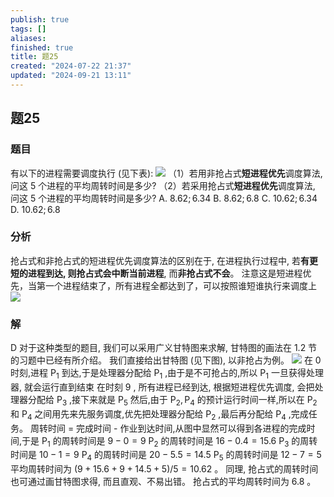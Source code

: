 ```yaml
---
publish: true
tags: []
aliases: 
finished: true
title: 题25
created: "2024-07-22 21:37"
updated: "2024-09-21 13:11"
---
```

## 题25
### 题目
有以下的进程需要调度执行 (见下表):
![](https://img.hwenyi.live/202409171827498.webp)
（1）若用非抢占式**短进程优先**调度算法, 问这 5 个进程的平均周转时间是多少?
（2）若采用抢占式**短进程优先**调度算法, 问这 5 个进程的平均周转时间是多少? 
A. ${8.62};{6.34}$ 
B. ${8.62};{6.8}$ 
C. ${10.62};{6.34}$ 
D. ${10.62};{6.8}$
### 分析
抢占式和非抢占式的短进程优先调度算法的区别在于, 在进程执行过程中, 若**有更短的进程到达, 则抢占式会中断当前进程**, 而**非抢占式不会**。
注意这是短进程优先，当第一个进程结束了，所有进程全都达到了，可以按照谁短谁执行来调度上
![](https://img.hwenyi.live/202409171911902.webp)
### 解
D
对于这种类型的题目, 我们可以采用广义甘特图来求解, 甘特图的画法在 1.2 节的习题中已经有所介绍。
我们直接给出甘特图 (见下图), 以非抢占为例。
![](https://img.hwenyi.live/202407291547007.webp)
在 0 时刻,进程 ${\mathrm{P}}_{1}$ 到达,于是处理器分配给 ${\mathrm{P}}_{1}$ ,由于是不可抢占的,所以 ${\mathrm{P}}_{1}$ 一旦获得处理器, 就会运行直到结束
在时刻 9 , 所有进程已经到达, 根据短进程优先调度, 会把处理器分配给 ${\mathrm{P}}_{3}$ ,接下来就是 ${\mathrm{P}}_{5}$ 
然后,由于 ${\mathrm{P}}_{2},{\mathrm{P}}_{4}$ 的预计运行时间一样,所以在 ${\mathrm{P}}_{2}$ 和 ${\mathrm{P}}_{4}$ 之间用先来先服务调度,优先把处理器分配给 ${\mathrm{P}}_{2}$ ,最后再分配给 ${\mathrm{P}}_{4}$ ,完成任务。
周转时间 $=$ 完成时间 - 作业到达时间,从图中显然可以得到各进程的完成时间,于是 ${\mathrm{P}}_{1}$ 的周转时间是 $9 - 0 = 9$
${\mathrm{P}}_{2}$ 的周转时间是 ${16} - {0.4} = {15.6}$
${\mathrm{P}}_{3}$ 的周转时间是 ${10} - 1 = 9$
${\mathrm{P}}_{4}$ 的周转时间是 ${20} - {5.5} = {14.5}$
${\mathrm{P}}_{5}$ 的周转时间是 ${12} - 7 = 5$ 
平均周转时间为 $\left( {9 + {15.6} + 9 + {14.5} + 5}\right) /5 = {10.62}$ 。
同理, 抢占式的周转时间也可通过画甘特图求得, 而且直观、不易出错。
抢占式的平均周转时间为 6.8 。
